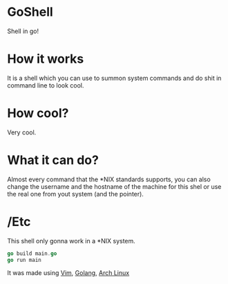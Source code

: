 # GoShell
Shell in go!

#   How it works
It is a shell which you can use to summon system commands and do shit in command line to look cool.

#   How cool?
Very cool.

#   What it can do?
Almost every command that the *NIX standards supports, you can also change the username and the hostname of the machine for this shel or use the real one from yout system (and the pointer).

# /Etc
This shell only gonna work in a *NIX system.

```go
go build main.go
go run main

```

It was made using [Vim](https://www.vim.org/download.php), [Golang](https://golang.org/), [Arch Linux](https://archlinux.org/)
